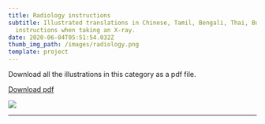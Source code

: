 ```yaml
---
title: Radiology instructions
subtitle: Illustrated translations in Chinese, Tamil, Bengali, Thai, Burmese for
  instructions when taking an X-ray.
date: 2020-06-04T05:51:54.032Z
thumb_img_path: /images/radiology.png
template: project
---
```

<title>Radiology instructions - VisualAid</title>
<meta name="title" content="Radiology instructions - VisualAid" />
<meta name="description" content="Illustrated translations in Chinese, Tamil, Bengali, Thai, Burmese for instructions when taking an X-ray." />
<link rel="canonical" href="https://visualaid.sg/projects/radiology-instructions/" />
<meta property="og:type" content="article" />
<meta property="og:url" content="https://visualaid.sg/projects/radiology-instructions/" />
<meta property="og:title" content="Radiology instructions - VisualAid" />
<meta property="og:description" content="Illustrated translations in Chinese, Tamil, Bengali, Thai, Burmese for instructions when taking an X-ray." />
<meta property="og:image" content="https://visualaid.sg/images/opengraph_radiology.png" />

<meta property="twitter:card" content="summary_large_image" />
<meta property="twitter:url" content="https://visualaid.sg/projects/radiology-instructions/" />
<meta property="twitter:title" content="Radiology instructions - VisualAid" />
<meta property="twitter:description" content="Illustrated translations in Chinese, Tamil, Bengali, Thai, Burmese for instructions when taking an X-ray." />
<meta property="twitter:image" content="https://visualaid.sg/images/opengraph_radiology.png" />

Download all the illustrations in this category as a pdf file.

<a class="button" id="download-button" href="https://bit.ly/visualaid-radiologyinstructions-pdf" target="_blank" rel="noopener" style="margin-bottom: 0.75em;">Download pdf</a>

![](/images/radiology.png)

<hr/>